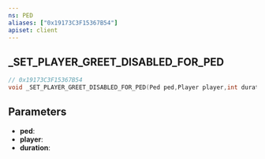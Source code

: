 ```yaml
---
ns: PED
aliases: ["0x19173C3F15367B54"]
apiset: client
---
```

## _SET_PLAYER_GREET_DISABLED_FOR_PED

```c
// 0x19173C3F15367B54
void _SET_PLAYER_GREET_DISABLED_FOR_PED(Ped ped,Player player,int duration);
```


## Parameters
* **ped**:
* **player**:
* **duration**:



